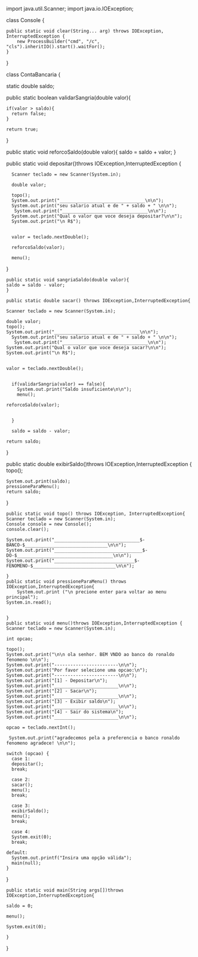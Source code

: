 import java.util.Scanner;
import java.io.IOException;

class Console {

    public static void clear(String... arg) throws IOException, InterruptedException {
        new ProcessBuilder("cmd", "/c", "cls").inheritIO().start().waitFor();
    }
}

class ContaBancaria {
	
  static double saldo;  
  
  public static boolean validarSangria(double valor){    
    
    if(valor > saldo){
      return false;
    }
  
    return true;
  
  }
  
  public static void reforcoSaldo(double valor){
    saldo = saldo + valor;
  }
    
  public static void depositar()throws IOException,InterruptedException {
    
      Scanner teclado = new Scanner(System.in);   
      
      double valor;
	  
      topo();
	  System.out.print("________________________________\n\n");
	  System.out.print("seu salario atual e de " + saldo + " \n\n");
	   System.out.print("________________________________\n\n");
      System.out.print("Qual o valor que voce deseja depositar?\n\n");
      System.out.print("\n R$");
	  
	  
      valor = teclado.nextDouble();
      
      reforcoSaldo(valor);  

      menu(); 	  
	  
	
      
  }
  
    public static void sangriaSaldo(double valor){
    saldo = saldo - valor;
    }

	public static double sacar() throws IOException,InterruptedException{
		 
	Scanner teclado = new Scanner(System.in);  
	  
    double valor;
	topo();
	System.out.print("________________________________\n\n");
	  System.out.print("seu salario atual e de " + saldo + " \n\n");
	   System.out.print("________________________________\n\n");
	System.out.print("Qual o valor que voce deseja sacar?\n\n");
	System.out.print("\n R$");
	
	
    valor = teclado.nextDouble();
	  
	  
      if(validarSangria(valor) == false){
        System.out.print("Saldo insuficiente\n\n");
        menu();
		
	reforcoSaldo(valor);  
		
		
      }
      
      saldo = saldo - valor;
        
    return saldo;
  } 
  
  public static double exibirSaldo()throws IOException,InterruptedException {
     topo();
	 
    System.out.print(saldo);
    pressioneParaMenu();
    return saldo;
  }
  
	public static void topo() throws IOException, InterruptedException{ 
	Scanner teclado = new Scanner(System.in);
	Console console = new Console();
	console.clear();
	
	System.out.print("________________________________$-BANCO-$_______________________________\n\n");
	System.out.print("_________________________________$-DO-$____________________________________\n\n");
	System.out.print("______________________________$-FENOMENO-$_______________________________\n\n");
	
	}
	public static void pressioneParaMenu() throws IOException,InterruptedException{
		System.out.print ("\n precione enter para voltar ao menu principal");
	System.in.read();
	
	
	}
	public static void menu()throws IOException,InterruptedException {
    Scanner teclado = new Scanner(System.in);
	
    int opcao;
	
    topo();
    System.out.print("\n\n ola senhor. BEM VNDO ao banco do ronaldo fenomeno \n\n");
    System.out.print("------------------------\n\n");
    System.out.print("Por favor selecione uma opcao:\n");
    System.out.print("------------------------\n\n");
    System.out.print("[1] - Depositar\n");
	System.out.print("________________________\n\n");
    System.out.print("[2] - Sacar\n");
	System.out.print("________________________\n\n");
    System.out.print("[3] - Exibir saldo\n");
	System.out.print("________________________\n\n");
    System.out.print("[4] - Sair do sistema\n");
    System.out.print("________________________\n\n");
	
    opcao = teclado.nextInt();   

     System.out.print("agradecemos pela a preferencia o banco ronaldo fenomeno agradece! \n\n");    
    
    switch (opcao) {
      case 1:
      depositar();
      break;

      case 2:
      sacar();
      menu();
      break;

      case 3:
      exibirSaldo();
      menu();
      break;

      case 4:
      System.exit(0);
      break;

    default:
      System.out.printf("Insira uma opção válida");
      main(null);
    }
    
  }
  

	public static void main(String args[])throws IOException,InterruptedException{  

    saldo = 0;

    menu();    
       
    System.exit(0);
		
	}

}
